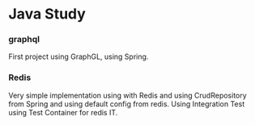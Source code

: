 # Java Study

### graphql

First project using GraphGL, using Spring.


### Redis

Very simple implementation using with Redis and using CrudRepository from Spring and using default config from redis.
Using Integration Test using Test Container for redis IT.
